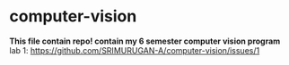 # computer-vision
**This file contain repo! contain my 6 semester computer vision program**
lab 1:
https://github.com/SRIMURUGAN-A/computer-vision/issues/1
